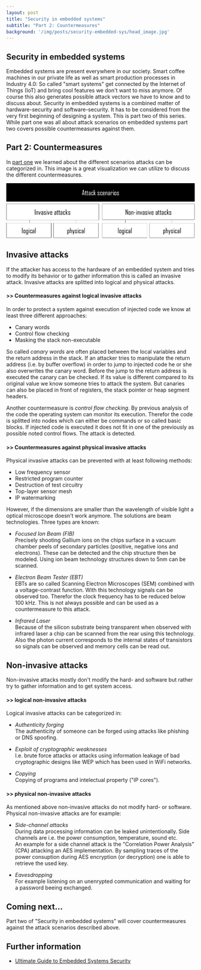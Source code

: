 ```yaml
---
layout: post
title: "Security in embedded systems"
subtitle: "Part 2: Countermeasures"
background: '/img/posts/security-embedded-sys/head_image.jpg'
---
```


## Security in embedded systems
Embedded systems are present everywhere in our society. Smart coffee machines in our private life as well as smart production processes in Industry 4.0: So called "smart systems" get connected by the Internet of Things (IoT) and bring cool features we don't want to miss anymore. Of course this also generates possible attack vectors we have to know and to discuss about. Security in embedded systems is a combined matter of hardware-security and software-security. It has to be considered from the very first beginning of designing a system. This is part two of this series. While part one was all about attack scenarios on embedded systems part two covers possible countermeasures against them.  

## Part 2: Countermeasures
In [part one](https://www.simon-cybersec.com/2022/07/06/security-embedded-sys-part1.html) we learned about the different scenarios attacks can be categorized in. This image is a great visualization we can utilize to discuss the different countermeasures.  

![picture-attackscenarios](/img/posts/security-embedded-sys/attackscenarios.png)


## Invasive attacks

If the attacker has access to the hardware of an embedded system and tries to modify its behavior or to gather information this is called an invasive attack. Invasive attacks are splitted into logical and physical attacks.

#### >> Countermeasures against logical invasive attacks

In order to protect a system against execution of injected code we know at least three different approaches:  
- Canary words
- Control flow checking
- Masking the stack non-executable

So called *canary words* are often placed between the local variables and the return address in the stack. If an attacker tries to manipulate the return address (i.e. by buffer overflow) in order to jump to injected code he or she also overwrites the canary word. Before the jump to the return address is executed the canary can be checked. If its value is different compared to its original value we know someone tries to attack the system. But canaries can also be placed in front of registers, the stack pointer or heap segment headers.

Another countermeasure is *control flow checking*. By previous analysis of the code the operating system can monitor its execution. Therefor the code is splitted into nodes which can either be commands or so called basic blocks. If injected code is executed it does not fit in one of the previously as possible noted control flows. The attack is detected.  



#### >> Countermeasures against physical invasive attacks

Physical invasive attacks can be prevented with at least following methods:
- Low frequency sensor
- Restricted program counter
- Destruction of test circuitry
- Top-layer sensor mesh
- IP watermarking

 

However, if the dimensions are smaller than the wavelength of visible light a optical microscope doesn't work anymore. The solutions are beam technologies. Three types are known:
- *Focused Ion Beam (FIB)*  
        Precisely shooting Gallium ions on the chips surface in a vacuum chamber peels of secondary particles (positive, negative ions and electrons). These can be detected and the chip structure then be modeled. Using ion beam technology structures down to 5nm can be scanned.  
        
- *Electron Beam Tester (EBT)*  
        EBTs are so called Scanning Electron Microscopes (SEM) combined with a voltage-contrast function. With this technology signals can be observed too. Therefor the clock frequency has to be reduced below 100 kHz. This is not always possible and can be used as a countermeasure to this attack.  

- *Infrared Laser*  
        Because of the silicon substrate being transparent when observed with infrared laser a chip can be scanned from the rear using this technology. Also the photon current corresponds to the internal states of transistors so signals can be observed and memory cells can be read out.  


## Non-invasive attacks

Non-invasive attacks mostly don't modify the hard- and software but rather try to gather information and to get system access.  

#### >> logical non-invasive attacks

Logical invasive attacks can be categorized in:
- *Authenticity forging*  
        The authenticity of someone can be forged using attacks like phishing or DNS spoofing.  

- *Exploit of cryptographic weaknesses*  
        I.e. brute force attacks or attacks using information leakage of bad cryptographic designs like WEP which has been used in WiFi networks.  

- *Copying*  
        Copying of programs and intelectual property ("IP cores").  



#### >> physical non-invasive attacks

As mentioned above non-invasive attacks do not modify hard- or software. Physical non-invasive attacks are for example:

- *Side-channel attacks*  
        During data processing information can be leaked unintentionally. Side channels are i.e. the power consumption, temperature, sound etc.  
        An example for a side channel attack is the "Correlation Power Analysis" (CPA) attacking an AES implementation. By sampling traces of the power consuption
        during AES encryption (or decryption) one is able to retrieve the used key. 

- *Eavesdropping*  
        For example listening on an unenrypted communication and waiting for a password beeing exchanged.  

## Coming next...
Part two of "Security in embedded systems" will cover countermeasures against the attack scenarios described above.


## Further information
- [Ultimate Guide to Embedded Systems Security](https://blackberry.qnx.com/en/ultimate-guides/embedded-system-security)
